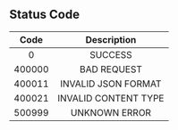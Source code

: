 ## Status Code

| Code   | Description |
|:------:|:-----------:|
| 0      | SUCCESS     |
| 400000 | BAD REQUEST |
| 400011 | INVALID JSON FORMAT |
| 400021 | INVALID CONTENT TYPE |
| 500999 | UNKNOWN ERROR |